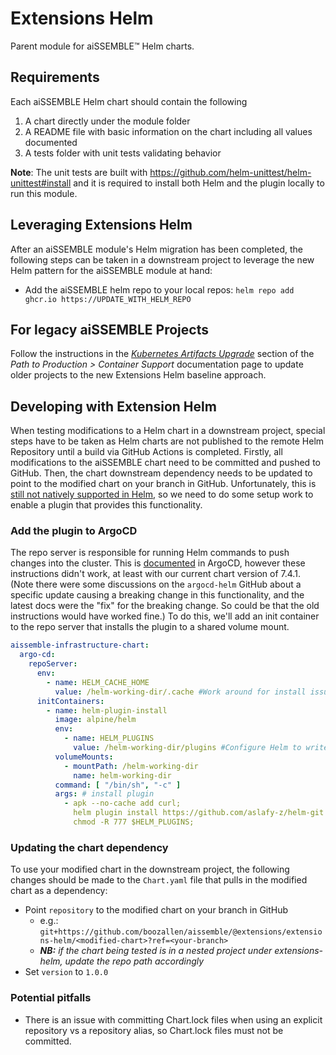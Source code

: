 # Extensions Helm

Parent module for aiSSEMBLE&trade; Helm charts. 


## Requirements

Each aiSSEMBLE Helm chart should contain the following
1. A chart directly under the module folder 
2. A README file with basic information on the chart including all values documented
3. A tests folder with unit tests validating behavior

**Note**: The unit tests are built with https://github.com/helm-unittest/helm-unittest#install and it is required to 
install both Helm and the plugin locally to run this module.


## Leveraging Extensions Helm

After an aiSSEMBLE module's Helm migration has been completed, the following steps can be taken in a downstream project 
to leverage the new Helm pattern for the aiSSEMBLE module at hand:
* Add the aiSSEMBLE helm repo to your local repos: `helm repo add ghcr.io https://UPDATE_WITH_HELM_REPO`


## For legacy aiSSEMBLE Projects

Follow the instructions in the [_Kubernetes Artifacts Upgrade_](https://boozallen.github.io/aissemble/aissemble/current/containers.html#_kubernetes_artifacts_upgrade)
section of the _Path to Production > Container Support_ documentation page to update older projects to the new Extensions Helm baseline approach.

## Developing with Extension Helm

When testing modifications to a Helm chart in a downstream project, special steps have to be taken as Helm charts are not published to the remote Helm Repository until a build
via GitHub Actions is completed. Firstly, all modifications to the aiSSEMBLE chart need to be committed and pushed to GitHub. Then, the chart downstream dependency needs to be
updated to point to the modified chart on your branch in GitHub.  Unfortunately, this is [still not natively supported in
Helm](https://github.com/boozallen/aissemble/issues/488#issuecomment-2518466847), so we need to do some setup work to enable a plugin that provides this functionality.

### Add the plugin to ArgoCD

The repo server is responsible for running Helm commands to push changes into the cluster.  This is
[documented](https://argo-cd.readthedocs.io/en/stable/user-guide/helm/#using-initcontainers) in ArgoCD, however these instructions didn't work, at least with our current chart
version of 7.4.1. (Note there were some discussions on the `argocd-helm` GitHub about a specific update causing a breaking change in this functionality, and the latest docs were
the "fix" for the breaking change. So could be that the old instructions would have worked fine.) To do this, we'll add an init container to the repo server that installs the
plugin to a shared volume mount.

```yaml
aissemble-infrastructure-chart:
  argo-cd:
    repoServer:
      env:
        - name: HELM_CACHE_HOME
          value: /helm-working-dir/.cache #Work around for install issue where plugins and cache locations being the same conflicts
      initContainers:
        - name: helm-plugin-install
          image: alpine/helm
          env:
            - name: HELM_PLUGINS
              value: /helm-working-dir/plugins #Configure Helm to write to the volume mount that the repo server uses
          volumeMounts:
            - mountPath: /helm-working-dir
              name: helm-working-dir
          command: [ "/bin/sh", "-c" ]
          args: # install plugin
            - apk --no-cache add curl;
              helm plugin install https://github.com/aslafy-z/helm-git --version 1.3.0;
              chmod -R 777 $HELM_PLUGINS;
```

### Updating the chart dependency

To use your modified chart in the downstream project, the following changes should be made to the `Chart.yaml` file that pulls in the modified chart as a dependency:

 * Point `repository` to the modified chart on your branch in GitHub
   * e.g.: `git+https://github.com/boozallen/aissemble/@extensions/extensions-helm/<modified-chart>?ref=<your-branch>`
   * _**NB:** if the chart being tested is in a nested project under extensions-helm, update the repo path accordingly_
 * Set `version` to `1.0.0`

### Potential pitfalls

 * There is an issue with committing Chart.lock files when using an explicit repository vs a repository alias, so Chart.lock files must not be committed.
